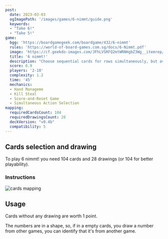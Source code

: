 ```yaml
---
post: 
  date: 2023-03-03
  ogImagePath: '/images/games/6-nimmt/guide.png'
  keywords:
  - "Take 6!"
  - "Take 5!"
game:
  bgg: 'https://boardgamegeek.com/boardgame/432/6-nimmt'
  rules: 'https://world-of-board-games.com.sg/docs/6-Nimmt.pdf'
  image: 'https://cf.geekdo-images.com/JFhLVSRFQ2mtWRNHgbZ3Wg__itemrep/img/3WuuxgYlgoEMP5-CUl6bakeKVts=/fit-in/246x300/filters:strip_icc()/pic2602138.jpg'
  title: '6 nimmt!'
  description: "Choose sequential cards for rows simultaneously, but avoid adding the 6th card!"
  score: 6.9
  players: '2-10'
  complexity: 1.2
  time: '45'
  mechanics:
  - Hand Manageme
  - Kill Steal
  - Score-and-Reset Game
  - Simultaneous Action Selection 
mapping:
  requiredCardsCount: 104
  requiredDrawingsCount: 28
  deckVersion: "v0.4b"
  compatibility: 5
---
```


## Cards selection and drawing

To play 6 nimmt! you need 104 cards and 28 drawings (or 104 for better playability).

### Instructions

![cards mapping](/images/games/6-nimmt/guide.png)

## Usage

Cards without any drawing are worth 1 point.

The numbers are in a shape, so, if in a empty cards, you draw a number from other games, you can identify that it's from another game.
